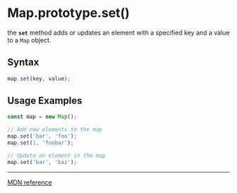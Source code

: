 # Map.prototype.set()

the **`set`** method adds or updates an element with a specified key and a value to a `Map` object.

## Syntax

```js
map.set(key, value);
```

## Usage Examples

```js
const map = new Map();

// Add new elements to the map
map.set('bar', 'foo');
map.set(1, 'foobar');

// Update an element in the map
map.set('bar', 'baz');
```

---

[MDN reference](https://developer.mozilla.org/en-US/docs/Web/JavaScript/Reference/Global_Objects/Map/set)
